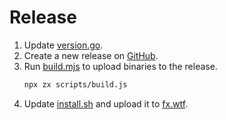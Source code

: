 # Release

1. Update [version.go](version.go).
2. Create a new release on [GitHub](https://github.com/antonmedv/fx/releases/new).
3. Run [build.mjs](scripts/build.mjs) to upload binaries to the release.
   ```sh
   npx zx scripts/build.js 
   ```
4. Update [install.sh](install.sh) and upload it to [fx.wtf](https://fx.wtf).